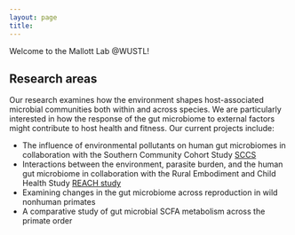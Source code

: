 ```yaml
---
layout: page
title: 
---
```


Welcome to the Mallott Lab @WUSTL! 

## Research areas

Our research examines how the environment shapes host-associated microbial communities both within and across species. We are particularly interested in how the response of the gut microbiome to external factors might contribute to host health and fitness. Our current projects include:

* The influence of environmental pollutants on human gut microbiomes in collaboration with the Southern Community Cohort Study [SCCS](https://southerncommunitystudy.org)
* Interactions between the environment, parasite burden, and the human gut microbiome in collaboration with the Rural Embodiment and Child Health Study [REACH study](https://reachresearch.org)
* Examining changes in the gut microbiome across reproduction in wild nonhuman primates
* A comparative study of gut microbial SCFA metabolism across the primate order

<a rel="me" href="https://ecoevo.social/@lizmallott"></a>